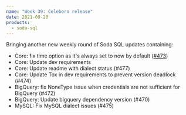 ```yaml
---
name: "Week 39: Celeborn release"
date: 2021-09-20
products:
  - soda-sql
---
```

Bringing another new weekly round of Soda SQL updates containing:

- Core: fix time option as it's always set to now by default ([#473](https://github.com/sodadata/soda-sql/blob/main/CHANGELOG.md))
- Core: Update dev requirements
- Core: Update readme with dialect status (#477)
- Core: Update Tox in dev requirements to prevent version deadlock (#474)
- BigQuery: fix NoneType issue when credentials are not sufficient for BigQuery (#472)
- BigQuery: Update bigquery dependency version (#470)
- MySQL: Fix MySQL dialect issues (#475)
